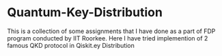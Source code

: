 # Quantum-Key-Distribution
This is a collection of some assignments that I have done as a part of FDP program conducted by IIT Roorkee. Here I have tried implemention of 2 famous QKD protocol in Qiskit.ey Distribution
